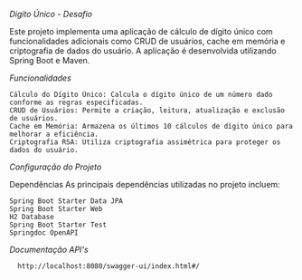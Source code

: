 *Digito Único - Desafio*



   Este projeto implementa uma aplicação de cálculo de dígito único com funcionalidades adicionais como CRUD de usuários, cache em memória e criptografia de dados do usuário. A aplicação é desenvolvida utilizando Spring Boot e Maven.

*Funcionalidades*


    Cálculo do Dígito Único: Calcula o dígito único de um número dado conforme as regras especificadas.
    CRUD de Usuários: Permite a criação, leitura, atualização e exclusão de usuários.
    Cache em Memória: Armazena os últimos 10 cálculos de dígito único para melhorar a eficiência.
    Criptografia RSA: Utiliza criptografia assimétrica para proteger os dados do usuário.


*Configuração do Projeto*


Dependências
As principais dependências utilizadas no projeto incluem:

    Spring Boot Starter Data JPA
    Spring Boot Starter Web
    H2 Database
    Spring Boot Starter Test
    Springdoc OpenAPI

*Documentação API's*


      http://localhost:8080/swagger-ui/index.html#/
